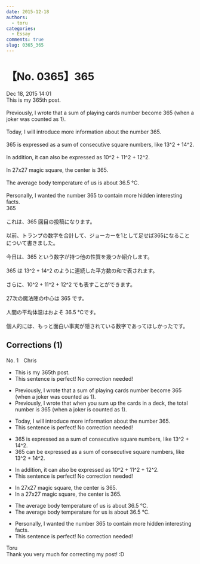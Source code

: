 ```yaml
---
date: 2015-12-18
authors:
  - toru
categories:
  - Essay
comments: true
slug: 0365_365
---
```


# 【No. 0365】365
<div class="date">Dec 18, 2015 14:01</div>
<div id="post"><div id="body_show_ori">
This is my 365th post.<br/><br/>Previously, I wrote that a sum of playing cards number become 365 (when a joker was counted as 1).<br/><br/>Today, I will introduce more information about the number 365.<br/><br/>365 is expressed as a sum of consecutive square numbers, like 13^2 + 14^2.<br/><br/>In addition, it can also be expressed as 10^2 + 11^2 + 12^2.<br/><br/>In 27x27 magic square, the center is 365.<br/><br/>The average body temperature of us is about 36.5 ℃.<br/><br/>Personally, I wanted the number 365 to contain more hidden interesting facts.
</div></div>

<!-- more -->

<div id="post_ja"><div id="body_show_mo">
365<br/><br/>これは、365 回目の投稿になります。<br/><br/>以前、トランプの数字を合計して、ジョーカーを1として足せば365になることについて書きました。<br/><br/>今日は、365 という数字が持つ他の性質を幾つか紹介します。<br/><br/>365 は 13^2 + 14^2 のように連続した平方数の和で表されます。<br/><br/>さらに、10^2 + 11^2 + 12^2 でも表すことができます。<br/><br/>27次の魔法陣の中心は 365 です。<br/><br/>人間の平均体温はおよそ 36.5 ℃です。<br/><br/>個人的には、もっと面白い事実が隠されている数字であってほしかったです。
</div></div>

## Corrections (1)
<div id="block"><div class="first_name"> No. 1　<span class="just_name">Chris</span></div><div id="block2">
<ul class="correction_field">
<li class="incorrect">This is my 365th post.</li>
<li class="corrected perfect">This sentence is perfect! No correction needed!</li>
</ul>
<ul class="correction_field">
<li class="incorrect">Previously, I wrote that a sum of playing cards number become 365 (when a joker was counted as 1).</li>
<li class="corrected correct">
Previously, I wrote that <span class="f_blue">when you sum up the cards in a deck, the total</span> number <span class="f_blue">is</span> 365 (when a joker <span class="f_blue">is </span>counted as 1).
</li>
</ul>
<ul class="correction_field">
<li class="incorrect">Today, I will introduce more information about the number 365.</li>
<li class="corrected perfect">This sentence is perfect! No correction needed!</li>
</ul>
<ul class="correction_field">
<li class="incorrect">365 is expressed as a sum of consecutive square numbers, like 13^2 + 14^2.</li>
<li class="corrected correct">
365 <span class="f_blue">can be</span> expressed as a sum of consecutive square numbers, like 13^2 + 14^2.
</li>
</ul>
<ul class="correction_field">
<li class="incorrect">In addition, it can also be expressed as 10^2 + 11^2 + 12^2.</li>
<li class="corrected perfect">This sentence is perfect! No correction needed!</li>
</ul>
<ul class="correction_field">
<li class="incorrect">In 27x27 magic square, the center is 365.</li>
<li class="corrected correct">
In <span class="f_blue">a </span>27x27 magic square, the center is 365.
</li>
</ul>
<ul class="correction_field">
<li class="incorrect">The average body temperature of us is about 36.5 ℃.</li>
<li class="corrected correct">
The average body temperature <span class="f_blue">for </span>us is about 36.5 ℃.
</li>
</ul>
<ul class="correction_field">
<li class="incorrect">Personally, I wanted the number 365 to contain more hidden interesting facts.</li>
<li class="corrected perfect">This sentence is perfect! No correction needed!</li>
</ul>
</div><div class="name"><span class="just_name">Toru</span><br>
Thank you very much for correcting my post! :D
</div>
</div>
